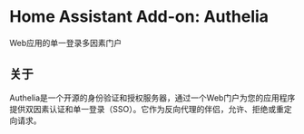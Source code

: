 # Home Assistant Add-on: Authelia

Web应用的单一登录多因素门户

## 关于

Authelia是一个开源的身份验证和授权服务器，通过一个Web门户为您的应用程序提供双因素认证和单一登录（SSO）。它作为反向代理的伴侣，允许、拒绝或重定向请求。